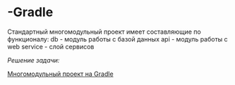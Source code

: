 # -Gradle
Стандартный многомодульный проект имеет составляющие по функционалу:  db - модуль работы с базой данных  api - модуль работы с web  service - слой сервисов

*Решение задачи:*

[Многомодульный проект на Gradle](https://github.com/netology-code/jd-homeworks/blob/master/builders/task2/README.md)
